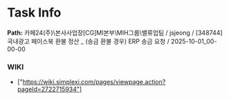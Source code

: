 # Task Info

**Path:** 카페24(주)\본사사업장\[CG]MI본부\MIH그룹\밸류업팀 / jsjeong / [348744] 국내광고 페이스북 환불 정산 _ (송금 환불 경우) ERP 송금 요청 / 2025-10-01_00-00-00

### WIKI
- ["https://wiki.simplexi.com/pages/viewpage.action?pageId=2722715934"]

